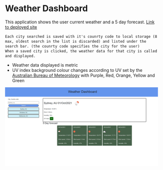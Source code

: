 # Weather Dashboard


This application shows the user current weather and a 5 day forecast. [Link to deployed site](https://gitme-waffles.github.io/weather-dashboard/)
```
Each city searched is saved with it's counrty code to local storage (8 max, oldest search in the list is discarded) and listed under the search bar. (the counrty code specifies the city for the user)
When a saved city is clicked, the weather data for that city is called and displayed.
```
* Weather data displayed is metric
* UV index background colour changes according to UV set by the [Australian Bureau of Meteorology](http://www.bom.gov.au/nsw/uv/sydney.shtml) with Purple, Red, Orange, Yellow and Green

![Screenshot](./assets/images/screenshot.png)